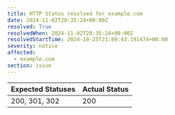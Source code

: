 ```yaml
---
title: HTTP Status resolved for example.com
date: 2024-11-02T20:35:24+00:00Z
resolved: True
resolvedWhen: 2024-11-02T20:35:24+00:00Z
resolvedStartTime: 2024-10-25T21:09:43.191474+00:00
severity: notice
affected:
  - example.com
section: issue
---
```


| Expected Statuses | Actual Status  |
|-------------------|----------------|
| 200, 301, 302 | 200 |
